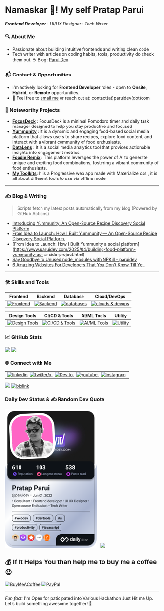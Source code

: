 
# Namaskar 🙏! My self **Pratap Parui** 
_**Frontend Developer** · UI/UX Designer · Tech Writer_  

### 🔍 About Me 
- Passionate about building intuitive frontends and writing clean code  
- Tech writer with articles on coding habits, tools, productivity do check them out. ☕ Blog: [Parui Dev](http://www.paruidev.com)

### 📬 Contact & Opportunities
- I'm actively looking for **Frontend Developer** roles - open to **Onsite**, **Hybrid**, or **Remote** opportunities.
- 📧 Feel free to [email me](mailto:contact@paruidev.com) or reach out at: contact(at)paruidev(dot)com

### 🚧 Noteworthy Projects  
- **[FocusDeck](https://github.com/pratap360/focus-desk)** : FocusDeck is a minimal Pomodoro timer and daily task manager designed to help you stay productive and focused
- **[Yummunity](https://github.com/pratap360/yummunity)** : It is a dynamic and engaging food-based social media platform that allows users to share recipes, explore food content, and interact with a vibrant community of food enthusiasts.
- **[DataLens](https://github.com/pratap360/DataLens)** : It is a social media analytics tool that provides actionable insights into engagement metrics
- **[Foodie Remix](https://github.com/pratap360/foodie-remix)** : This platform leverages the power of AI to generate unique and exciting food combinations, fostering a vibrant community of food enthusiasts.
- **[My Toolkits](https://github.com/pratap360/MyToolKits)**: It is a Progressive web app made with Materialize css , it is all about different tools to use via offline mode
---

### ✍️ Blog & Writing  

> Scripts fetch my latest posts automatically from my blog (Powered by GitHub Actions)
<!-- BLOG-POST-LIST:START -->
- [Introducing Yummunity: An Open-Source Recipe Discovery Social Platform](https://dev.to/pratap360/introducing-yummunity-an-open-source-recipe-discovery-social-platform-4fgg)
- [From Idea to Launch: How I Built Yummunity — An Open-Source Recipe Discovery Social Platform.](https://medium.com/@Parui_Pratap/from-idea-to-launch-how-i-built-yummunity-a-social-platform-6456af9ee154?source=rss-e70db2d95398------2)
- [From Idea to Launch: How I Built Yummunity a social platform](https://www.paruidev.com/2025/04/building-food-platform-yummunity-as- a-side-project.html)
- [Say Goodbye to Unused node_modules with NPKill - paruidev](https://www.paruidev.com/2025/02/intro-to-npkill-remove-unused-node-modules.html)
- [6 Amazing Websites For Developers That You Don’t Know Till Yet.](https://medium.com/@Parui_Pratap/6-amazing-websites-for-developers-that-you-dont-know-till-yet-9162b7afc4af?source=rss-e70db2d95398------2)
<!-- BLOG-POST-LIST:END -->
---

### 🛠 Skills and Tools

| **Frontend**              | **Backend**                 | **Database**                 | **Cloud/DevOps**               |
|---------------------------|-----------------------------|------------------------------|--------------------------------|
|<a href="https://skillicons.dev"><img src="https://skillicons.dev/icons?i=angular,react,html,css,javascript,typescript,materialui,bootstrap,tailwindcss&theme=dark&perline=3" alt="Frontend"/></a>    | <a href="https://skillicons.dev"><img src="https://skillicons.dev/icons?i=nodejs,expressjs,reactivex,python,django,flask&theme=dark&perline=3" alt="Backend" /></a>      | <a href="https://skillicons.dev"><img src="https://skillicons.dev/icons?i=postgresql,mongodb,firebase,supabase,appwrite,sqlite&theme=dark&perline=3" alt="databases" /></a>   | <a href="https://skillicons.dev"><img src="https://skillicons.dev/icons?i=gcp,azure,aws&theme=dark&perline=3" alt="clouds & devops" /></a>      |


| **Design Tools**          | **CI/CD & Tools**            | **AI/ML Tools**          | **Utility**                  |
|---------------------------|-------------------------------|-------------------------------|-------------------------------|
| <a href="https://skillicons.dev"><img src="https://skillicons.dev/icons?i=figma,xd,illustrator,photoshop&theme=dark&perline=2" alt="Design Tools" /></a>  | <a href="https://skillicons.dev"><img src="https://skillicons.dev/icons?i=git,githubactions,jenkins&theme=dark&perline=3" alt="CI/CD & Tools" /></a>                | <a href="https://skillicons.dev"><img src="https://skillicons.dev/icons?i=tensorflow,scikitlearn,pytorch&theme=dark&perline=3" alt="AI/ML Tools" /></a> |<a href="https://skillicons.dev"><img src="https://skillicons.dev/icons?i=postman,vscode,vscodium,powershell,windows,linux&theme=dark&perline=3" alt="Utility" /></a>             |




### 📈 GitHub Stats  
![](https://github-readme-stats.vercel.app/api?username=pratap360&theme=github_dark_dimmed&hide_border=true&include_all_commits=false&count_private=false)
![](https://nirzak-streak-stats.vercel.app/?user=pratap360&theme=github_dark_dimmed&hide_border=true)
<!--![](https://github-readme-stats.vercel.app/api/top-langs/?username=pratap360&theme=github_dark_dimmed&hide_border=true&include_all_commits=false&count_private=false&layout=compact)-->

<!-- ![](https://github-readme-stats.vercel.app/api?username=pratap360&theme=vue-dark&hide_border=false&include_all_commits=false&count_private=true)
![](https://github-readme-streak-stats.herokuapp.com/?user=pratap360&theme=vue-dark&hide_border=false)
![](https://github-readme-stats.vercel.app/api/top-langs/?username=pratap360&theme=vue-dark&hide_border=false&include_all_commits=false&count_private=true&layout=compact) -->

### 🌐 Connect with Me

<table>
    <tr>
    <td>
    <a href="https://linkedin.com/in/pratap-parui/" target='_blank'>
    <img src="https://skillicons.dev/icons?i=linkedin&theme=dark&perline=15" alt="linkedin" width="40" height="40"/></a>&nbsp;
    <a href="https://twitter.com/parui_pratap" target='_blank'>
    <img src="https://skillicons.dev/icons?i=twitter&theme=dark&perline=15" alt="twitter/x" width="40" height="40"/> </a>&nbsp;
    <a href="https://dev.to/pratap360" target='_blank'>
    <img src="https://skillicons.dev/icons?i=devto&theme=dark&perline=15" alt="Dev to" width="40" height="40"/> </a>&nbsp;
    <a href="https://www.youtube.com/@parui_pratap" target='_blank'>
    <img src="https://go-skill-icons.vercel.app/api/icons?i=youtube" alt="youtube" width="40" height="40"/> </a>&nbsp;
    <a href="https://instagram.com/mr_sumbuddy" target='_blank'>
    <img src="https://skillicons.dev/icons?i=instagram&theme=dark&perline=15" alt="instagram" width="40" height="40"/></a>&nbsp;
    </td>
  </tr>
</table>

![](https://komarev.com/ghpvc/?username=pratap360&style=for-the-badge&color=blueviolet)
[![biolink](https://img.shields.io/badge/Pratap_Parui.bio.link-222?style=for-the-badge&logo=biolink&logoColor=white)](https://pratapparui.bio.link/)


### Daily Dev Status & ✍️ Random Dev Quote
 <a href="https://app.daily.dev/paruidev"><img src="./devcard.png?type=wide&r=4xv" width="300" alt="Pratap Parui's Dev Card"/></a> &nbsp; ![](https://quotes-github-readme.vercel.app/api?type=vetical&theme=radical) 
<!--<a href="https://app.daily.dev/paruidev"><img src="https://api.daily.dev/devcards/v2/0TFbWJjSOcHDGqaxvPOjE.png?type=wide&r=4xv" width="652" alt="Pratap Parui's Dev Card"/></a>--> 

## 💰 If It Helps You than help me to buy me a coffee  😉
  [![BuyMeACoffee](https://img.shields.io/badge/Buy%20Me%20a%20Coffee-ffdd00?style=for-the-badge&logo=buy-me-a-coffee&logoColor=black)](https://buymeacoffee.com/mrparuiweb) [![PayPal](https://img.shields.io/badge/PayPal-00457C?style=for-the-badge&logo=paypal&logoColor=white)](https://paypal.me/pratapparui) 

---
*Fun fact:* I'm Open for paticipated into Various Hackathon Just Hit me Up. Let’s build something awesome together! 🚀

























<!-- ### Hi there 👋  Welcome to Github   -->

<!-- WOW 😮 I know you will here to check this readme raw file 😂 I can read your mind 🧠 if you read this just follow me on github 👍 -->

<!-- I'm Indian Developer 👨‍💻 and currently doing multi-tasking...⌨️
- 🔭 I’m currently working on my personal project name called My toolskit.
- 🌱 I’m currently learning PWA along with React Js ,Go lang ,Google Cloud Platform and even counting 🤔
- 💬 Ask me about any things that realted to Technology 
- :heart_eyes: Open-Source enthusiast passionate about Web Dev,Game dev, Clouds stuffs , AI & ML , IOT Gadgets & a lot more :smirk:
- Always try to learning new things as always but never give up :pray:
- 😄 Pronouns: He / Him
- ⚡ Fun fact: Multi talented 😎🤏
- 📫 How to reach me:   :point_down:  -->

<!-- &nbsp; 
[<img src="https://img.icons8.com/color/48/000000/twitter.png" width="3.5%"/>](https://twitter.com/parui_pratap) &nbsp; 
[<img src="https://img.icons8.com/color/48/000000/linkedin.png" width="3.5%"/>](https://www.linkedin.com/in/pratap-parui-mr-sumbuddy/) &nbsp; 
[<img src="https://img.icons8.com/fluency/48/000000/instagram-new.png" width="3.5%"/>](https://www.instagram.com/mr_sumbuddy/) &nbsp; 
[<img src="https://img.icons8.com/fluency/48/000000/pinterest.png"/>](https://in.pinterest.com/pratapparui/) &nbsp; 
[<img src="https://img.icons8.com/sf-regular-filled/48/000000/medium-logo.png" width="3.5%"/>](https://medium.com/@Parui_Pratap)&nbsp; 
[<img src="https://img.icons8.com/color/48/000000/youtube-play.png" width="3.5%"/>](https://www.youtube.com/channel/UCysg1ppjxHOu2Gdydb7o9Ag) &nbsp; 

&nbsp; 

![Profile Views](https://komarev.com/ghpvc/?username=pratap360&style=flat-square) -->

<!--  Be free to browse my github and give your opinion. -->
<!-- ![Visits Badge](https://badges.pufler.dev/visits/pratap360/pratap360) -->
<!--comment 
**pratap360/pratap360** is a ✨ _special_ ✨ repository because its `README.md` (this file) appears on your GitHub profile.
Here are some ideas to get you started: 
- 👯 I’m looking to collaborate on ...
- 🤔 I’m looking for help with 
-->
